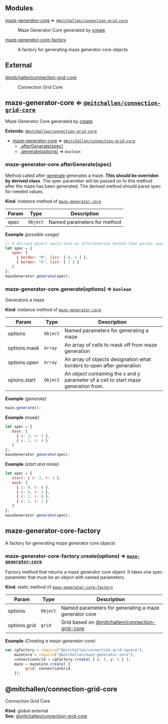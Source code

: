 ## Modules

<dl>
<dt><a href="#module_maze-generator-core">maze-generator-core</a> ⇐ <code><a href="#external_@mitchallen/connection-grid-core">@mitchallen/connection-grid-core</a></code></dt>
<dd><p>Maze Generator Core generated by <a href="#module_maze-generator-core-factory">create</a></p>
</dd>
<dt><a href="#module_maze-generator-core-factory">maze-generator-core-factory</a></dt>
<dd><p>A factory for generating maze generator core objects</p>
</dd>
</dl>

## External

<dl>
<dt><a href="#external_@mitchallen/connection-grid-core">@mitchallen/connection-grid-core</a></dt>
<dd><p>Connection Grid Core</p>
</dd>
</dl>

<a name="module_maze-generator-core"></a>

## maze-generator-core ⇐ <code>[@mitchallen/connection-grid-core](#external_@mitchallen/connection-grid-core)</code>
Maze Generator Core generated by [create](#module_maze-generator-core-factory)

**Extends:** <code>[@mitchallen/connection-grid-core](#external_@mitchallen/connection-grid-core)</code>  

* [maze-generator-core](#module_maze-generator-core) ⇐ <code>[@mitchallen/connection-grid-core](#external_@mitchallen/connection-grid-core)</code>
    * [.afterGenerate(spec)](#module_maze-generator-core+afterGenerate)
    * [.generate(options)](#module_maze-generator-core+generate) ⇒ <code>boolean</code>

<a name="module_maze-generator-core+afterGenerate"></a>

### maze-generator-core.afterGenerate(spec)
Method called after [generate](#module_maze-generator-core+generate) generates a maze.
<b>This should be overriden by derived class</b>.
The spec parameter will be passed on to this method after the maze has been generated.
The derived method should parse spec for needed values.

**Kind**: instance method of <code>[maze-generator-core](#module_maze-generator-core)</code>  

| Param | Type | Description |
| --- | --- | --- |
| spec | <code>Object</code> | Named parameters for method |

**Example** *(possible usage)*  
```js
// A derived object would have an afterGenerate method that parses spec.open
let spec = {
   open: [
     { border: "N", list: [ 0, 2 ] },
     { border: "S", list: [ 3 ] }
   ]
};
mazeGenerator.generate(spec);
```
<a name="module_maze-generator-core+generate"></a>

### maze-generator-core.generate(options) ⇒ <code>boolean</code>
Generators a maze

**Kind**: instance method of <code>[maze-generator-core](#module_maze-generator-core)</code>  

| Param | Type | Description |
| --- | --- | --- |
| options | <code>Object</code> | Named parameters for generating a maze |
| options.mask | <code>Array</code> | An array of cells to mask off from maze generation |
| options.open | <code>Array</code> | An array of objects designation what borders to open after generation |
| opions.start | <code>Object</code> | An object containing the x and y parameter of a cell to start maze generation from. |

**Example** *(generate)*  
```js
maze.generate();
```
**Example** *(mask)*  
```js
let spec = {
   mask: [
     { c: 2, r: 3 },
     { c: 2, r: 4 }
   ]
};
mazeGenerator.generate(spec);
```
**Example** *(start and mask)*  
```js
let spec = {
   start: { c: 3, r: 3 },
   mask: [
     { c: 0, r: 0 },
     { c: 0, r: 1 },
     { c: 1, r: 0 },
     { c: 1, r: 1 }
   ]
};
mazeGenerator.generate(spec);
```
<a name="module_maze-generator-core-factory"></a>

## maze-generator-core-factory
A factory for generating maze generator core objects

<a name="module_maze-generator-core-factory.create"></a>

### maze-generator-core-factory.create(options) ⇒ <code>[maze-generator-core](#module_maze-generator-core)</code>
Factory method that returns a maze generator core object.
It takes one spec parameter that must be an object with named parameters.

**Kind**: static method of <code>[maze-generator-core-factory](#module_maze-generator-core-factory)</code>  

| Param | Type | Description |
| --- | --- | --- |
| options | <code>Object</code> | Named parameters for generating a maze generator core |
| options.grid | <code>grid</code> | Grid based on [@mitchallen/connection-grid-core](#external_@mitchallen/connection-grid-core) |

**Example** *(Creating a maze-generator-core)*  
```js
var cgFactory = require("@mitchallen/connection-grid-square"),
    mazeCore = require("@mitchallen/maze-generator-core"),
    connectionGrid = cgFactory.create( { x: 5, y: 6 } );
    maze = mazeCore.create( {
         grid: connectionGrid,
    });
```
<a name="external_@mitchallen/connection-grid-core"></a>

## @mitchallen/connection-grid-core
Connection Grid Core

**Kind**: global external  
**See**: [@mitchallen/connection-grid-core](https://www.npmjs.com/package/@mitchallen/connection-grid-core)  
